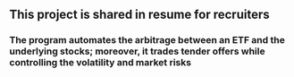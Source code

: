 
## This project is shared in resume for recruiters

### The program automates the arbitrage between an ETF and the underlying stocks; moreover, it trades tender offers while controlling the volatility and market risks
